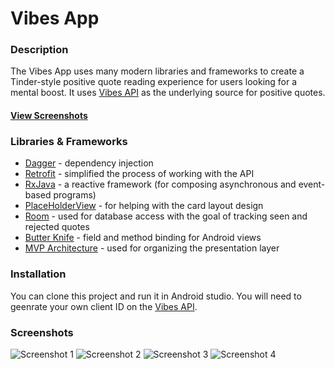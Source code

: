 # Vibes App

### Description

The Vibes App uses many modern libraries and frameworks to create a Tinder-style positive quote reading experience for users looking for a mental boost. It uses [Vibes API](https://github.com/davidgrzyb/vibes-api) as the underlying source for positive quotes.

#### [View Screenshots](#screenshots)

### Libraries & Frameworks

- [Dagger](https://google.github.io/dagger/) - dependency injection
- [Retrofit](https://square.github.io/retrofit/) - simplified the process of working with the API
- [RxJava](https://github.com/ReactiveX/RxJava) - a reactive framework (for composing asynchronous and event-based programs)
- [PlaceHolderView](https://github.com/janishar/PlaceHolderView?fbclid=IwAR2LIUYAvPu1IKt1dEUzPLEGuUDx7cgq_YQEw_Pl2eThC7JG5Ome5lkU1w8) - for helping with the card layout design
- [Room](https://developer.android.com/topic/libraries/architecture/room) - used for database access with the goal of tracking seen and rejected quotes
- [Butter Knife](http://jakewharton.github.io/butterknife/) - field and method binding for Android views
- [MVP Architecture](https://antonioleiva.com/mvp-android/?fbclid=IwAR3F1QPnD8Bn0-xlt1rpuGy8al6zSQOL2fPlnJgJblwR72uS3VsZSwlUOlo) - used for organizing the presentation layer

### Installation

You can clone this project and run it in Android studio. You will need to geenrate your own client ID on the [Vibes API](https://github.com/davidgrzyb/vibes-api).

### Screenshots

![Screenshot 1](./screenshots/vibes-screenshot-1.png)
![Screenshot 2](./screenshots/vibes-screenshot-2.png)
![Screenshot 3](./screenshots/vibes-screenshot-3.png)
![Screenshot 4](./screenshots/vibes-screenshot-4.png)